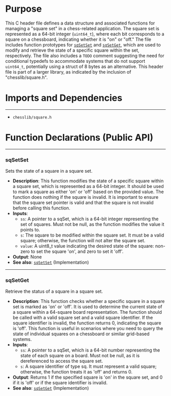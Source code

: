 # Purpose
This C header file defines a data structure and associated functions for managing a "square set" in a chess-related application. The square set is represented as a 64-bit integer (`uint64_t`), where each bit corresponds to a square on a chessboard, indicating whether it is "on" or "off." The file includes function prototypes for [`sqSetSet`](#sqSetSet) and [`sqSetGet`](#sqSetGet), which are used to modify and retrieve the state of a specific square within the set, respectively. The file also includes a `TODO` comment suggesting the need for conditional typedefs to accommodate systems that do not support `uint64_t`, potentially using a struct of 8 bytes as an alternative. This header file is part of a larger library, as indicated by the inclusion of "chesslib/square.h".
# Imports and Dependencies

---
- `chesslib/square.h`


# Function Declarations (Public API)

---
### sqSetSet<!-- {{#callable_declaration:sqSetSet}} -->
Sets the state of a square in a square set.
- **Description**: This function modifies the state of a specific square within a square set, which is represented as a 64-bit integer. It should be used to mark a square as either 'on' or 'off' based on the provided value. The function does nothing if the square is invalid. It is important to ensure that the square set pointer is valid and that the square is not invalid before calling this function.
- **Inputs**:
    - `ss`: A pointer to a sqSet, which is a 64-bit integer representing the set of squares. Must not be null, as the function modifies the value it points to.
    - `s`: The square to be modified within the square set. It must be a valid square; otherwise, the function will not alter the square set.
    - `value`: A uint8_t value indicating the desired state of the square: non-zero to set the square 'on', and zero to set it 'off'.
- **Output**: None
- **See also**: [`sqSetSet`](../../src/chesslib/squareset.c.driver.md#sqSetSet)  (Implementation)


---
### sqSetGet<!-- {{#callable_declaration:sqSetGet}} -->
Retrieve the status of a square in a square set.
- **Description**: This function checks whether a specific square in a square set is marked as 'on' or 'off'. It is used to determine the current state of a square within a 64-square board representation. The function should be called with a valid square set and a valid square identifier. If the square identifier is invalid, the function returns 0, indicating the square is 'off'. This function is useful in scenarios where you need to query the state of individual squares on a chessboard or similar grid-based systems.
- **Inputs**:
    - `ss`: A pointer to a sqSet, which is a 64-bit number representing the state of each square on a board. Must not be null, as it is dereferenced to access the square set.
    - `s`: A square identifier of type sq. It must represent a valid square; otherwise, the function treats it as 'off' and returns 0.
- **Output**: Returns 1 if the specified square is 'on' in the square set, and 0 if it is 'off' or if the square identifier is invalid.
- **See also**: [`sqSetGet`](../../src/chesslib/squareset.c.driver.md#sqSetGet)  (Implementation)


